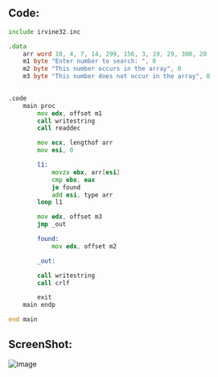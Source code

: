 ## Code:

```asm
include irvine32.inc

.data
    arr word 10, 4, 7, 14, 299, 156, 3, 19, 29, 300, 20
    m1 byte "Enter number to search: ", 0
    m2 byte "This number occurs in the array", 0
    m3 byte "This number does not occur in the array", 0
    

.code
    main proc
        mov edx, offset m1
        call writestring
        call readdec

        mov ecx, lengthof arr
        mov esi, 0

        l1:
            movzx ebx, arr[esi]
            cmp ebx, eax
            je found
            add esi, type arr
        loop l1

        mov edx, offset m3
        jmp _out

        found:
            mov edx, offset m2

        _out:

        call writestring
        call crlf

        exit
    main endp

end main
```

## ScreenShot:

![image](https://github.com/user-attachments/assets/16d7b581-ca8c-4ebb-8ea2-0530924b9c31)
